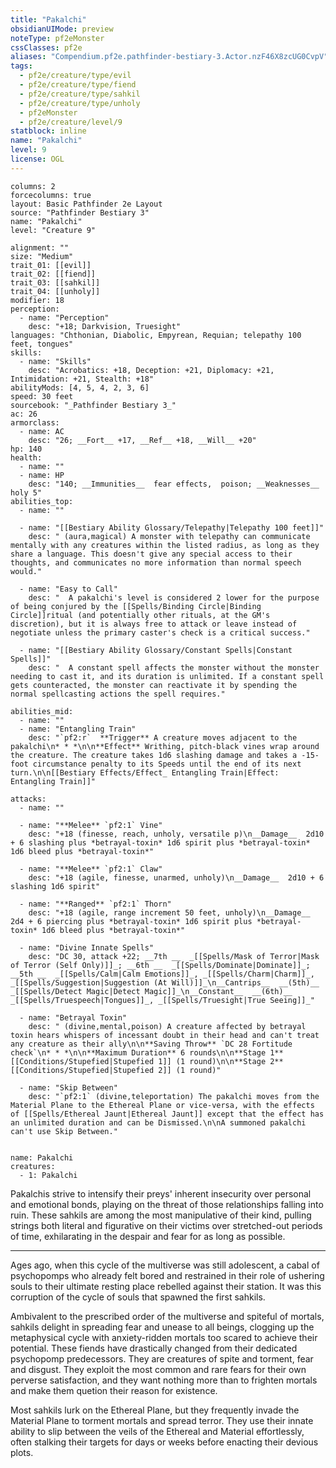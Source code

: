 ```yaml
---
title: "Pakalchi"
obsidianUIMode: preview
noteType: pf2eMonster
cssClasses: pf2e
aliases: "Compendium.pf2e.pathfinder-bestiary-3.Actor.nzF46X8zcUG0CvpV" 
tags:
  - pf2e/creature/type/evil
  - pf2e/creature/type/fiend
  - pf2e/creature/type/sahkil
  - pf2e/creature/type/unholy
  - pf2eMonster
  - pf2e/creature/level/9
statblock: inline
name: "Pakalchi"
level: 9
license: OGL
---
```


```statblock
columns: 2
forcecolumns: true
layout: Basic Pathfinder 2e Layout
source: "Pathfinder Bestiary 3"
name: "Pakalchi"
level: "Creature 9"

alignment: ""
size: "Medium"
trait_01: [[evil]]
trait_02: [[fiend]]
trait_03: [[sahkil]]
trait_04: [[unholy]]
modifier: 18
perception:
  - name: "Perception"
    desc: "+18; Darkvision, Truesight"
languages: "Chthonian, Diabolic, Empyrean, Requian; telepathy 100 feet, tongues"
skills:
  - name: "Skills"
    desc: "Acrobatics: +18, Deception: +21, Diplomacy: +21, Intimidation: +21, Stealth: +18"
abilityMods: [4, 5, 4, 2, 3, 6]
speed: 30 feet
sourcebook: "_Pathfinder Bestiary 3_"
ac: 26
armorclass:
  - name: AC
    desc: "26; __Fort__ +17, __Ref__ +18, __Will__ +20"
hp: 140
health:
  - name: ""
  - name: HP
    desc: "140; __Immunities__  fear effects,  poison; __Weaknesses__ holy 5"
abilities_top:
  - name: ""

  - name: "[[Bestiary Ability Glossary/Telepathy|Telepathy 100 feet]]"
    desc: " (aura,magical) A monster with telepathy can communicate mentally with any creatures within the listed radius, as long as they share a language. This doesn't give any special access to their thoughts, and communicates no more information than normal speech would."

  - name: "Easy to Call"
    desc: "  A pakalchi's level is considered 2 lower for the purpose of being conjured by the [[Spells/Binding Circle|Binding Circle]]ritual (and potentially other rituals, at the GM's discretion), but it is always free to attack or leave instead of negotiate unless the primary caster's check is a critical success."

  - name: "[[Bestiary Ability Glossary/Constant Spells|Constant Spells]]"
    desc: "  A constant spell affects the monster without the monster needing to cast it, and its duration is unlimited. If a constant spell gets counteracted, the monster can reactivate it by spending the normal spellcasting actions the spell requires."

abilities_mid:
  - name: ""
  - name: "Entangling Train"
    desc: "`pf2:r`  **Trigger** A creature moves adjacent to the pakalchi\n* * *\n\n**Effect** Writhing, pitch-black vines wrap around the creature. The creature takes 1d6 slashing damage and takes a -15-foot circumstance penalty to its Speeds until the end of its next turn.\n\n[[Bestiary Effects/Effect_ Entangling Train|Effect: Entangling Train]]"

attacks:
  - name: ""

  - name: "**Melee** `pf2:1` Vine"
    desc: "+18 (finesse, reach, unholy, versatile p)\n__Damage__  2d10 + 6 slashing plus *betrayal-toxin* 1d6 spirit plus *betrayal-toxin* 1d6 bleed plus *betrayal-toxin*"

  - name: "**Melee** `pf2:1` Claw"
    desc: "+18 (agile, finesse, unarmed, unholy)\n__Damage__  2d10 + 6 slashing 1d6 spirit"

  - name: "**Ranged** `pf2:1` Thorn"
    desc: "+18 (agile, range increment 50 feet, unholy)\n__Damage__  2d4 + 6 piercing plus *betrayal-toxin* 1d6 spirit plus *betrayal-toxin* 1d6 bleed plus *betrayal-toxin*"

  - name: "Divine Innate Spells"
    desc: "DC 30, attack +22; __7th __  _[[Spells/Mask of Terror|Mask of Terror (Self Only)]]_; __6th __  _[[Spells/Dominate|Dominate]]_; __5th __  _[[Spells/Calm|Calm Emotions]]_, _[[Spells/Charm|Charm]]_, _[[Spells/Suggestion|Suggestion (At Will)]]_\n__Cantrips__  __(5th)__ _[[Spells/Detect Magic|Detect Magic]]_\n__Constant__  __(6th)__ _[[Spells/Truespeech|Tongues]]_, _[[Spells/Truesight|True Seeing]]_"

  - name: "Betrayal Toxin"
    desc: " (divine,mental,poison) A creature affected by betrayal toxin hears whispers of incessant doubt in their head and can't treat any creature as their ally\n\n**Saving Throw** `DC 28 Fortitude check`\n* * *\n\n**Maximum Duration** 6 rounds\n\n**Stage 1** [[Conditions/Stupefied|Stupefied 1]] (1 round)\n\n**Stage 2** [[Conditions/Stupefied|Stupefied 2]] (1 round)"

  - name: "Skip Between"
    desc: "`pf2:1` (divine,teleportation) The pakalchi moves from the Material Plane to the Ethereal Plane or vice-versa, with the effects of [[Spells/Ethereal Jaunt|Ethereal Jaunt]] except that the effect has an unlimited duration and can be Dismissed.\n\nA summoned pakalchi can't use Skip Between."
 
```

```encounter-table
name: Pakalchi
creatures:
  - 1: Pakalchi
```



Pakalchis strive to intensify their preys' inherent insecurity over personal and emotional bonds, playing on the threat of those relationships falling into ruin. These sahkils are among the most manipulative of their kind, pulling strings both literal and figurative on their victims over stretched-out periods of time, exhilarating in the despair and fear for as long as possible.

* * *

Ages ago, when this cycle of the multiverse was still adolescent, a cabal of psychopomps who already felt bored and restrained in their role of ushering souls to their ultimate resting place rebelled against their station. It was this corruption of the cycle of souls that spawned the first sahkils.

Ambivalent to the prescribed order of the multiverse and spiteful of mortals, sahkils delight in spreading fear and unease to all beings, clogging up the metaphysical cycle with anxiety-ridden mortals too scared to achieve their potential. These fiends have drastically changed from their dedicated psychopomp predecessors. They are creatures of spite and torment, fear and disgust. They exploit the most common and rare fears for their own perverse satisfaction, and they want nothing more than to frighten mortals and make them quetion their reason for existence.

Most sahkils lurk on the Ethereal Plane, but they frequently invade the Material Plane to torment mortals and spread terror. They use their innate ability to slip between the veils of the Ethereal and Material effortlessly, often stalking their targets for days or weeks before enacting their devious plots.

